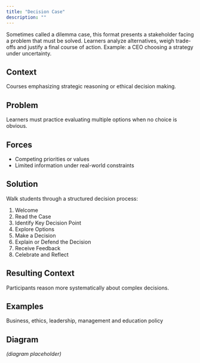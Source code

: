 ```yaml
---
title: "Decision Case"
description: ""
---
```


Sometimes called a dilemma case, this format presents a stakeholder facing a problem that must be solved. Learners analyze alternatives, weigh trade-offs and justify a final course of action. Example: a CEO choosing a strategy under uncertainty.

## Context
Courses emphasizing strategic reasoning or ethical decision making.

## Problem
Learners must practice evaluating multiple options when no choice is obvious.

## Forces
- Competing priorities or values
- Limited information under real-world constraints

## Solution
Walk students through a structured decision process:
1. Welcome
2. Read the Case
3. Identify Key Decision Point
4. Explore Options
5. Make a Decision
6. Explain or Defend the Decision
7. Receive Feedback
8. Celebrate and Reflect

## Resulting Context
Participants reason more systematically about complex decisions.

## Examples
Business, ethics, leadership, management and education policy

## Diagram
*(diagram placeholder)*
